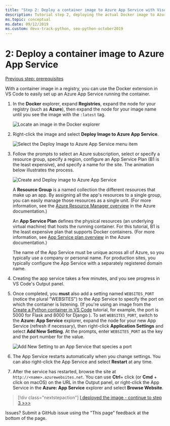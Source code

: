 ```yaml
---
title: "Step 2: Deploy a container image to Azure App Service with Visual Studio Code"
description: Tutorial step 2, deploying the actual Docker image to Azure App Service from a container registry.
ms.topic: conceptual
ms.date: 09/12/2019
ms.custom: devx-track-python, seo-python-october2019
---
```


# 2: Deploy a container image to Azure App Service

[Previous step: prerequisites](tutorial-deploy-containers-01.md)

With a container image in a registry, you can use the Docker extension in VS Code to easily set up an Azure App Service running the container.

1. In the **Docker** explorer, expand **Registries**, expand the node for your registry (such as **Azure**), then expand the node for your image name until you see the image with the `:latest` tag.

    ![Locate an image in the Docker explorer](media/deploy-containers/find-image-to-deploy-in-docker-explorer.png)

1. Right-click the image and select **Deploy Image to Azure App Service**.

    ![Select the Deploy Image to Azure App Service menu item](media/deploy-containers/deploy-image-to-azure-app-service-with-docker-explorer.png)

1. Follow the prompts to select an Azure subscription, select or specify a resource group, specify a region, configure an App Service Plan (B1 is the least expensive), and specify a name for the site. The animation below illustrates the process.

    ![Create and Deploy image to Azure App Service](media/deploy-containers/deploy-image-to-azure-app-service.gif)

    A **Resource Group** is a named collection the different resources that make up an app. By assigning all the app's resources to a single group, you can easily manage those resources as a single unit. (For more information, see the [Azure Resource Manager overview](https://docs.microsoft.com/azure/azure-resource-manager/resource-group-overview) in the Azure documentation.)

    An **App Service Plan** defines the physical resources (an underlying virtual machine) that hosts the running container. For this tutorial, B1 is the least expensive plan that supports Docker containers. (For more information, see [App Service plan overview](https://docs.microsoft.com/azure/app-service/azure-web-sites-web-hosting-plans-in-depth-overview) in the Azure documentation.)

    The name of the App Service must be unique across all of Azure, so you typically use a company or personal name. For production sites, you typically configure the App Service with a separately registered domain name.

1. Creating the app service takes a few minutes, and you see progress in VS Code's Output panel.

1. Once completed, you **must** also add a setting named `WEBSITES_PORT` (notice the plural "WEBSITES") to the App Service to specify the port on which the container is listening. (If you're using an image from the [Create a Python container in VS Code](https://code.visualstudio.com/docs/python/tutorial-create-containers) tutorial, for example, the port is 5000 for Flask and 8000 for Django ). To set `WEBSITES_PORT`, switch to the **Azure: App Service** explorer, expand the node for your new App Service (refresh if necessary), then right-click **Application Settings** and select **Add New Setting**. At the prompts, enter `WEBSITES_PORT` as the key and the port number for the value.

    ![Add New Setting to an App Service that species a port](media/deploy-containers/add-new-setting-in-app-service-settings-explorer.png)

1. The App Service restarts automatically when you change settings. You can also right-click the App Service and select **Restart** at any time.

1. After the service has restarted, browse the site at `http://<name>.azurewebsites.net`. You can use **Ctrl**+ click (or **Cmd** + click on macOS) on the URL in the Output panel, or right-click the App Service in the **Azure: App Service** explorer and select **Browse Website**.

> [!div class="nextstepaction"]
> [I deployed the image - continue to step 3 >>>](tutorial-deploy-containers-03.md)

Issues? Submit a GitHub issue using the "This page" feedback at the bottom of the page.
